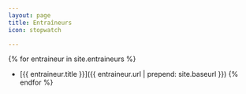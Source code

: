 ```yaml
---
layout: page
title: Entraîneurs
icon: stopwatch

---
```


{% for entraineur in site.entraineurs %}
* [{{ entraineur.title }}]({{ entraineur.url | prepend: site.baseurl }})
{% endfor %}
